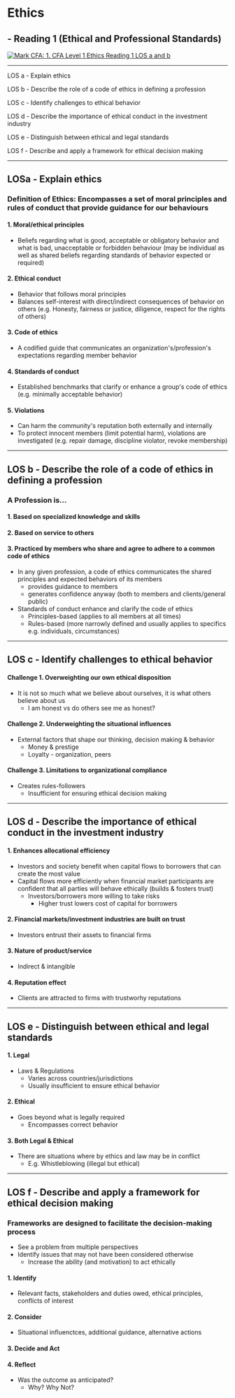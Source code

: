 # Ethics 
## - Reading 1 (Ethical and Professional Standards)
[![Mark CFA: 1. CFA Level 1 Ethics Reading 1 LOS a and b](http://img.youtube.com/vi/YOUTUBE_VIDEO_ID_HERE/0.jpg)](https://www.youtube.com/watch?v=upyZ1_dnWlk&index=2&list=PLM9WI-4yn8BLZ8PXrjSj-gRwBmX-S3uum)

***
LOS a - Explain ethics

LOS b - Describe the role of a code of ethics in defining a profession

LOS c - Identify challenges to ethical behavior

LOS d - Describe the importance of ethical conduct in the investment industry

LOS e - Distinguish between ethical and legal standards

LOS f - Describe and apply a framework for ethical decision making
***

## LOSa - Explain ethics

### Definition of Ethics: Encompasses a set of moral principles and rules of conduct that provide guidance for our behaviours
#### 1. Moral/ethical principles
- Beliefs regarding what is good, acceptable or obligatory behavior and what is bad, unacceptable or forbidden behaviour
    (may be individual as well as shared beliefs regarding standards of behavior expected or required)
#### 2. Ethical conduct 
- Behavior that follows moral principles                  
- Balances self-interest with direct/indirect consequences of behavior on others
    (e.g. Honesty, fairness or justice, diligence, respect for the rights of others)
#### 3. Code of ethics 
- A codified guide that communicates an organization's/profession's expectations regarding member behavior
#### 4. Standards of conduct
- Established benchmarks that clarify or enhance a group's code of ethics
    (e.g. minimally acceptable behavior)
#### 5. Violations
- Can harm the community's reputation both externally and internally
- To protect innocent members (limit potential harm), violations are investigated
    (e.g. repair damage, discipline violator, revoke membership)
 
* * *
## LOS b - Describe the role of a code of ethics in defining a profession
### A Profession is...
#### 1. Based on specialized knowledge and skills
#### 2. Based on service to others
#### 3. Practiced by members who share and agree to adhere to a common code of ethics
- In any given profession, a code of ethics communicates the shared principles and expected behaviors of its members
    - provides guidance to members
    - generates confidence anyway (both to members and clients/general public)
- Standards of conduct enhance and clarify the code of ethics
    - Principles-based (applies to all members at all times)
    - Rules-based (more narrowly defined and usually applies to specifics e.g. individuals, circumstances)
    
* * *
## LOS c - Identify challenges to ethical behavior
#### Challenge 1. Overweighting our own ethical disposition
- It is not so much what we believe about ourselves, it is what others believe about us
    - I am honest vs do others see me as honest?
#### Challenge 2. Underweighting the situational influences
- External factors that shape our thinking, decision making & behavior
    - Money & prestige
    - Loyalty - organization, peers
#### Challenge 3. Limitations to organizational compliance
- Creates rules-followers
    - Insufficient for ensuring ethical decision making

* * * 
## LOS d - Describe the importance of ethical conduct in the investment industry
#### 1.  Enhances allocational efficiency
- Investors and society benefit when capital flows to borrowers that can create the most value
- Capital flows more efficiently when financial market participants are confident that all parties will behave ethically (builds & fosters trust)
    - Investors/borrowers more willing to take risks
        - Higher trust lowers cost of capital for borrowers
#### 2. Financial markets/investment industries are built on trust
- Investors entrust their assets to financial firms
#### 3. Nature of product/service
- Indirect & intangible
#### 4. Reputation effect
- Clients are attracted to firms with trustworhy reputations

* * * 
## LOS e - Distinguish between ethical and legal standards
#### 1.  Legal
- Laws & Regulations
    - Varies across countries/jurisdictions
    - Usually insufficient to ensure ethical behavior
#### 2. Ethical
- Goes beyond what is legally required
    - Encompasses correct behavior
#### 3. Both Legal & Ethical
- There are situations where by ethics and law may be in conflict
    - E.g. Whistleblowing (illegal but ethical)
 
* * * 
## LOS f - Describe and apply a framework for ethical decision making
### Frameworks are designed to facilitate the decision-making process
- See a problem from multiple perspectives
- Identify issues that may not have been considered otherwise
    - Increase the ability (and motivation) to act ethically
#### 1. Identify
- Relevant facts, stakeholders and duties owed, ethical principles, conflicts of interest
#### 2. Consider
- Situational influenctces, additional guidance, alternative actions
#### 3. Decide and Act
#### 4. Reflect
- Was the outcome as anticipated?
    - Why? Why Not?
